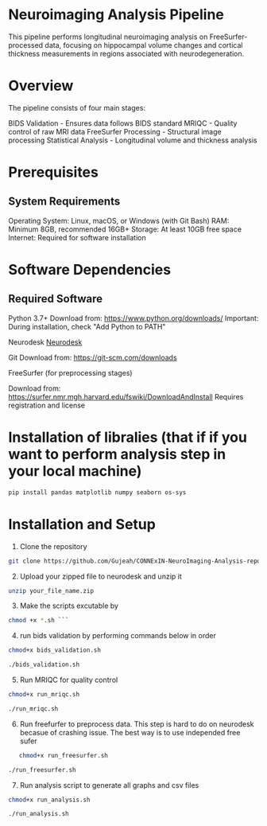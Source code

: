 # Neuroimaging Analysis Pipeline

This pipeline performs longitudinal neuroimaging analysis on FreeSurfer-processed data, focusing on hippocampal volume changes and cortical thickness measurements in regions associated with neurodegeneration.

# Overview

The pipeline consists of four main stages:

BIDS Validation - Ensures data follows BIDS standard
MRIQC - Quality control of raw MRI data
FreeSurfer Processing - Structural image processing
Statistical Analysis - Longitudinal volume and thickness analysis

# Prerequisites

## System Requirements

Operating System: Linux, macOS, or Windows (with Git Bash)
RAM: Minimum 8GB, recommended 16GB+
Storage: At least 10GB free space
Internet: Required for software installation

# Software Dependencies

## Required Software

Python 3.7+
Download from: https://www.python.org/downloads/
Important: During installation, check "Add Python to PATH"

Neurodesk
[Neurodesk](https://neurodesk.org/)

Git
Download from: https://git-scm.com/downloads

FreeSurfer (for preprocessing stages)

Download from: https://surfer.nmr.mgh.harvard.edu/fswiki/DownloadAndInstall
Requires registration and license

# Installation of libralies (that if if you want to perform analysis step in your local machine)

```bash
pip install pandas matplotlib numpy seaborn os-sys

```

# Installation and Setup

1. Clone the repository

```bash
git clone https://github.com/Gujeah/CONNExIN-NeuroImaging-Analysis-repo.git
```

2. Upload your zipped file to neurodesk and unzip it

```bash
unzip your_file_name.zip
```

3. Make the scripts excutable by

````bash
chmod +x *.sh ```

````

4. run bids validation by performing commands below in order

```bash
chmod+x bids_validation.sh
```

```bash
./bids_validation.sh
```

5. Run MRIQC for quality control

```bash
chmod+x run_mriqc.sh
```

```bash
./run_mriqc.sh
```

6. Run freefurfer to preprocess data.
   This step is hard to do on neurodesk becasue of crashing issue. The best way is to use independed free sufer

```bash
   chmod+x run_freesurfer.sh
```

```bash
./run_freesurfer.sh
```

7. Run analysis script to generate all graphs and csv files

```bash
chmod+x run_analysis.sh
```

```bash
./run_analysis.sh
```
